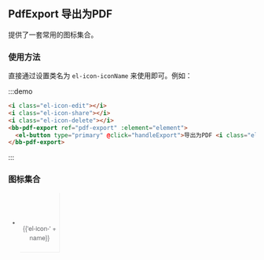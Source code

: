 <script>
  var iconList = require('examples/icon.json');

  export default {
    data() {
      return {
        icons: iconList,
        element() {
        	return document.getElementsByClassName('icon-list')[0];
        }
      };
    },

    methods: {
      handleExport() {
        const el = this.$refs['pdf-export'];
        el.exportToPDF();
      }
    }
  }
</script>
<style>
  .demo-pdf-export .source > i {
    color: #606266;
    margin: 0 20px;
    font-size: 1.5em;
    vertical-align: middle;
  }
  
  .demo-pdf-export .source > button {
    margin: 0 20px;
  }

  .page-component .content > ul.icon-list {
    overflow: hidden;
    list-style: none;
    padding: 0;
    border: solid 1px #eaeefb;
    border-radius: 4px;
  }
  .icon-list li {
    float: left;
    width: 16.66%;
    text-align: center;
    height: 120px;
    line-height: 120px;
    color: #666;
    font-size: 13px;
    transition: color .15s linear;

    border-right: 1px solid #eee;
    border-bottom: 1px solid #eee;
    margin-right: -1px;
    margin-bottom: -1px;

    @utils-vertical-center;

    span {
      display: inline-block;
      line-height: normal;
      vertical-align: middle;
      font-family: 'Helvetica Neue',Helvetica,'PingFang SC','Hiragino Sans GB','Microsoft YaHei',SimSun,sans-serif;
      color: #99a9bf;
    }
    
    i {
      display: block;
      font-size: 32px;
      margin-bottom: 15px;
      color: #606266;
    }
    
    .icon-name {
      display: inline-block;
      padding: 0 3px;
      height: 1em;
      color: #606266;
    }
    
    &:hover {
      color: rgb(92, 182, 255);
    }
  }
</style>

## PdfExport 导出为PDF

提供了一套常用的图标集合。

### 使用方法

直接通过设置类名为 `el-icon-iconName` 来使用即可。例如：

:::demo
```html
<i class="el-icon-edit"></i>
<i class="el-icon-share"></i>
<i class="el-icon-delete"></i>
<bb-pdf-export ref="pdf-export" :element="element">
  <el-button type="primary" @click="handleExport">导出为PDF <i class="el-icon-document"></i></el-button>
</bb-pdf-export>

```
:::

### 图标集合

<ul class="icon-list">
  <li v-for="name in icons" :key="name">
    <span>
      <i :class="'el-icon-' + name"></i>
      <span class="icon-name">{{'el-icon-' + name}}</span>
    </span>
  </li>
</ul>
